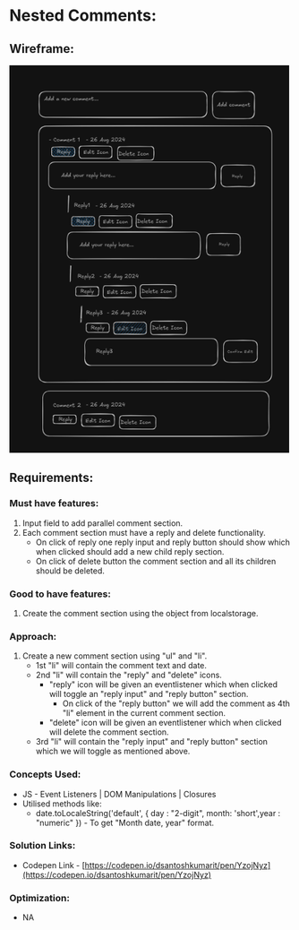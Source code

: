 # Nested Comments:

## Wireframe:
<img src="./image.png" width = 500>

## Requirements:

### Must have features:
1. Input field to add parallel comment section.
2. Each comment section must have a reply and delete functionality.
    - On click of reply one reply input and reply button should show which when clicked should add a new child reply section.
    - On click of delete button the comment section and all its children should be deleted.

### Good to have features:
1. Create the comment section using the object from localstorage.

### Approach:
1. Create a new comment section using "ul" and "li".
    - 1st "li" will contain the comment text and date.
    - 2nd "li" will contain the "reply" and "delete" icons.
        - "reply" icon will be given an eventlistener which when clicked will toggle an "reply input" and "reply button" section.
            - On click of the "reply button" we will add the comment as 4th "li" element in the current comment section.
        - "delete" icon will be given an eventlistener which when clicked will delete the comment section.
    - 3rd "li" will contain the "reply input" and "reply button" section which we will toggle as mentioned above.
    

### Concepts Used:
- JS - Event Listeners | DOM Manipulations | Closures
- Utilised methods like: 
    - date.toLocaleString('default', { day : "2-digit", month: 'short',year : "numeric" }) - To get "Month date, year" format.

### Solution Links:
- Codepen Link - [https://codepen.io/dsantoshkumarit/pen/YzojNyz](https://codepen.io/dsantoshkumarit/pen/YzojNyz)

### Optimization:
- NA